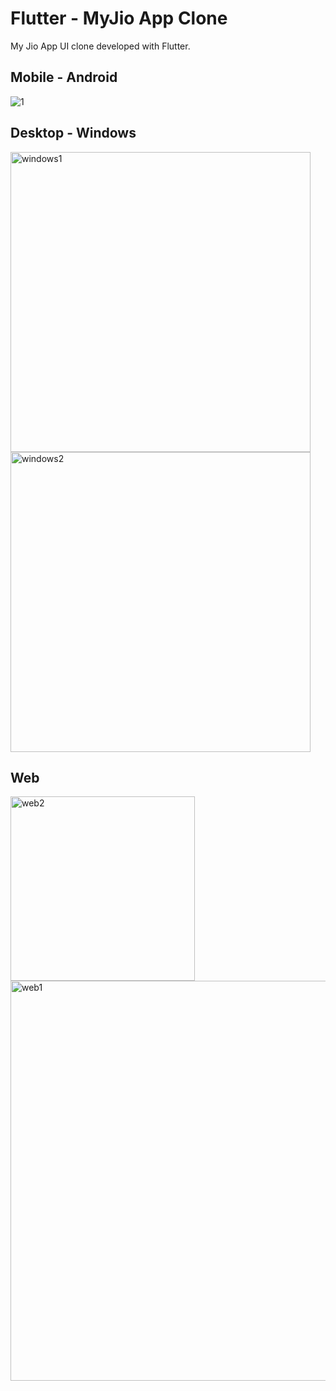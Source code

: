 # Flutter - MyJio App Clone

My Jio App UI clone developed with Flutter.

Mobile - Android
-

![1](https://user-images.githubusercontent.com/20029287/59911742-3cbff700-9432-11e9-85a3-31d7a0df8076.jpg)

Desktop - Windows
-

<img width="480" alt="windows1" src="https://user-images.githubusercontent.com/20029287/59911953-a3ddab80-9432-11e9-9e8d-a9ef53b8964f.png">
<img width="480" alt="windows2" src="https://user-images.githubusercontent.com/20029287/59912065-e3a49300-9432-11e9-8727-d74d3624a150.png">

Web
-
<img width="295" alt="web2" src="https://user-images.githubusercontent.com/20029287/59912242-41d17600-9433-11e9-808a-b4eb42992ce1.png">
<img width="640" alt="web1" src="https://user-images.githubusercontent.com/20029287/59912243-41d17600-9433-11e9-85b0-ba9dca1ef5cc.png">
